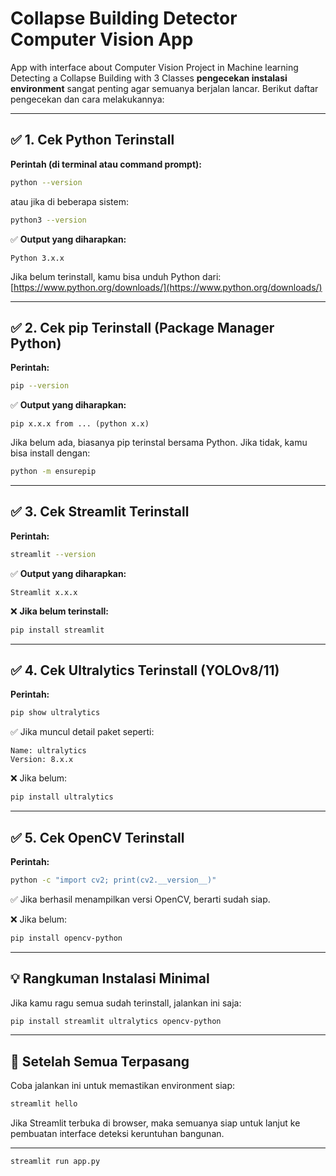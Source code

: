 # Collapse Building Detector Computer Vision App
App with interface about Computer Vision Project in Machine learning Detecting a Collapse Building with 3 Classes
 **pengecekan instalasi environment** sangat penting agar semuanya berjalan lancar. Berikut daftar pengecekan dan cara melakukannya:

---

## ✅ 1. **Cek Python Terinstall**

**Perintah (di terminal atau command prompt):**

```bash
python --version
```

atau jika di beberapa sistem:

```bash
python3 --version
```

✅ **Output yang diharapkan:**

```
Python 3.x.x
```

Jika belum terinstall, kamu bisa unduh Python dari: [https://www.python.org/downloads/](https://www.python.org/downloads/)

---

## ✅ 2. **Cek pip Terinstall (Package Manager Python)**

**Perintah:**

```bash
pip --version
```

✅ **Output yang diharapkan:**

```
pip x.x.x from ... (python x.x)
```

Jika belum ada, biasanya pip terinstal bersama Python. Jika tidak, kamu bisa install dengan:

```bash
python -m ensurepip
```

---

## ✅ 3. **Cek Streamlit Terinstall**

**Perintah:**

```bash
streamlit --version
```

✅ **Output yang diharapkan:**

```
Streamlit x.x.x
```

❌ **Jika belum terinstall:**

```bash
pip install streamlit
```

---

## ✅ 4. **Cek Ultralytics Terinstall (YOLOv8/11)**

**Perintah:**

```bash
pip show ultralytics
```

✅ Jika muncul detail paket seperti:

```
Name: ultralytics
Version: 8.x.x
```

❌ Jika belum:

```bash
pip install ultralytics
```

---

## ✅ 5. **Cek OpenCV Terinstall**

**Perintah:**

```bash
python -c "import cv2; print(cv2.__version__)"
```

✅ Jika berhasil menampilkan versi OpenCV, berarti sudah siap.

❌ Jika belum:

```bash
pip install opencv-python
```

---

## 💡 Rangkuman Instalasi Minimal

Jika kamu ragu semua sudah terinstall, jalankan ini saja:

```bash
pip install streamlit ultralytics opencv-python
```

---

## 🚀 Setelah Semua Terpasang

Coba jalankan ini untuk memastikan environment siap:

```bash
streamlit hello
```

Jika Streamlit terbuka di browser, maka semuanya siap untuk lanjut ke pembuatan interface deteksi keruntuhan bangunan.

---

```bash
streamlit run app.py
```
